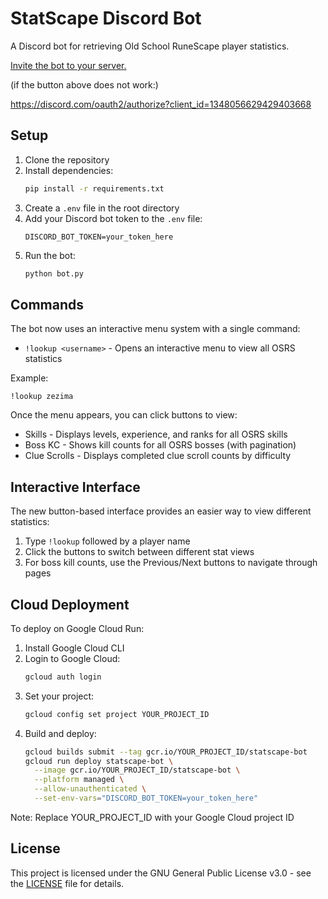 # StatScape Discord Bot

A Discord bot for retrieving Old School RuneScape player statistics.

[Invite the bot to your server.](https://discord.com/oauth2/authorize?client_id=1348056629429403668)




(if the button above does not work:)

https://discord.com/oauth2/authorize?client_id=1348056629429403668

## Setup

1. Clone the repository
2. Install dependencies:
   ```bash
   pip install -r requirements.txt
   ```
3. Create a `.env` file in the root directory
4. Add your Discord bot token to the `.env` file:
   ```properties
   DISCORD_BOT_TOKEN=your_token_here
   ```
5. Run the bot:
   ```bash
   python bot.py
   ```

## Commands

The bot now uses an interactive menu system with a single command:

* `!lookup <username>` - Opens an interactive menu to view all OSRS statistics

Example:
```
!lookup zezima
```

Once the menu appears, you can click buttons to view:
- Skills - Displays levels, experience, and ranks for all OSRS skills
- Boss KC - Shows kill counts for all OSRS bosses (with pagination)
- Clue Scrolls - Displays completed clue scroll counts by difficulty

## Interactive Interface

The new button-based interface provides an easier way to view different statistics:
1. Type `!lookup` followed by a player name
2. Click the buttons to switch between different stat views
3. For boss kill counts, use the Previous/Next buttons to navigate through pages

## Cloud Deployment

To deploy on Google Cloud Run:

1. Install Google Cloud CLI
2. Login to Google Cloud:
   ```bash
   gcloud auth login
   ```
3. Set your project:
   ```bash
   gcloud config set project YOUR_PROJECT_ID
   ```
4. Build and deploy:
   ```bash
   gcloud builds submit --tag gcr.io/YOUR_PROJECT_ID/statscape-bot
   gcloud run deploy statscape-bot \
     --image gcr.io/YOUR_PROJECT_ID/statscape-bot \
     --platform managed \
     --allow-unauthenticated \
     --set-env-vars="DISCORD_BOT_TOKEN=your_token_here"
   ```

Note: Replace YOUR_PROJECT_ID with your Google Cloud project ID

## License

This project is licensed under the GNU General Public License v3.0 - see the [LICENSE](LICENSE) file for details.
